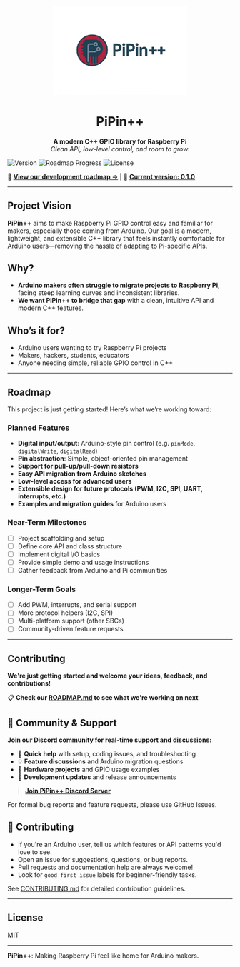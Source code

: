 <div align="center">
  <img src="assets/logo_transparent.png" alt="PiPin++ Logo" width="300">
  
  # PiPin++
  
  **A modern C++ GPIO library for Raspberry Pi**  
  *Clean API, low-level control, and room to grow.*
</div>

![Version](https://img.shields.io/badge/version-0.1.0-blue) ![Roadmap Progress](https://img.shields.io/badge/roadmap-12%25-orange) ![License](https://img.shields.io/badge/license-MIT-green)

📍 **[View our development roadmap →](ROADMAP.md)** | 🚀 **[Current version: 0.1.0](CHANGELOG.md)**

---

## Project Vision

**PiPin++** aims to make Raspberry Pi GPIO control easy and familiar for makers, especially those coming from Arduino. Our goal is a modern, lightweight, and extensible C++ library that feels instantly comfortable for Arduino users—removing the hassle of adapting to Pi-specific APIs.

## Why?

- **Arduino makers often struggle to migrate projects to Raspberry Pi**, facing steep learning curves and inconsistent libraries.
- **We want PiPin++ to bridge that gap** with a clean, intuitive API and modern C++ features.

## Who’s it for?

- Arduino users wanting to try Raspberry Pi projects
- Makers, hackers, students, educators
- Anyone needing simple, reliable GPIO control in C++

---

## Roadmap

This project is just getting started! Here’s what we’re working toward:

### Planned Features

- **Digital input/output**: Arduino-style pin control (e.g. `pinMode`, `digitalWrite`, `digitalRead`)
- **Pin abstraction**: Simple, object-oriented pin management
- **Support for pull-up/pull-down resistors**
- **Easy API migration from Arduino sketches**
- **Low-level access for advanced users**
- **Extensible design for future protocols (PWM, I2C, SPI, UART, interrupts, etc.)**
- **Examples and migration guides** for Arduino users

### Near-Term Milestones

- [ ] Project scaffolding and setup
- [ ] Define core API and class structure
- [ ] Implement digital I/O basics
- [ ] Provide simple demo and usage instructions
- [ ] Gather feedback from Arduino and Pi communities

### Longer-Term Goals

- [ ] Add PWM, interrupts, and serial support
- [ ] More protocol helpers (I2C, SPI)
- [ ] Multi-platform support (other SBCs)
- [ ] Community-driven feature requests

---

## Contributing

**We're just getting started and welcome your ideas, feedback, and contributions!**

📋 **Check our [ROADMAP.md](ROADMAP.md) to see what we're working on next**

## 💬 Community & Support

**Join our Discord community for real-time support and discussions:**
- 🚀 **Quick help** with setup, coding issues, and troubleshooting  
- 💡 **Feature discussions** and Arduino migration questions
- 🔧 **Hardware projects** and GPIO usage examples
- 📢 **Development updates** and release announcements

> **[Join PiPin++ Discord Server](https://discord.gg/wXeZP8Ev)**

For formal bug reports and feature requests, please use GitHub Issues.

## 🤝 Contributing

- If you're an Arduino user, tell us which features or API patterns you'd love to see.
- Open an issue for suggestions, questions, or bug reports.
- Pull requests and documentation help are always welcome!
- Look for `good first issue` labels for beginner-friendly tasks.

See [CONTRIBUTING.md](CONTRIBUTING.md) for detailed contribution guidelines.

---

## License

MIT

---

**PiPin++**: Making Raspberry Pi feel like home for Arduino makers.
